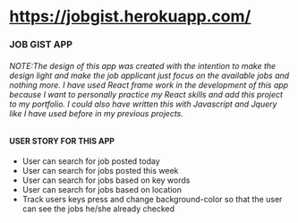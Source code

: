 # https://jobgist.herokuapp.com/
###  JOB GIST APP 
###### NOTE:The design of this app was created with the intention to make the design light and make the job applicant just focus on the available jobs and nothing more. I have used React frame work in the development of this app because I want to personally practice my React skills and add this project to my portfolio. I could also have written this with Javascript and Jquery like I have used before in my previous projects.
#### USER STORY FOR THIS APP
 * User can search for job posted today
 * User can search for jobs posted this week
 * User can search for jobs based on key words
 * User can search for jobs based on location
 * Track users keys press and change background-color so that the user can see the jobs he/she already checked
 